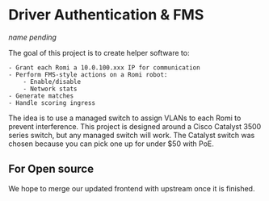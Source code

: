 # Driver Authentication & FMS

*name pending*

The goal of this project is to create helper software to:

    - Grant each Romi a 10.0.100.xxx IP for communication
    - Perform FMS-style actions on a Romi robot:
        - Enable/disable
        - Network stats
    - Generate matches
    - Handle scoring ingress

The idea is to use a managed switch to assign VLANs to each Romi to prevent interference. This project is designed around a Cisco Catalyst 3500 series switch, but any managed switch will work. The Catalyst switch was chosen because you can pick one up for under $50 with PoE.

## For Open source

We hope to merge our updated frontend with upstream once it is finished. 